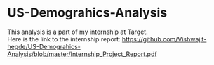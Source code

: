 # US-Demograhics-Analysis
This analysis is a part of my internship at Target. \
Here is the link to the internship report: https://github.com/Vishwajit-hegde/US-Demograhics-Analysis/blob/master/Internship_Project_Report.pdf
